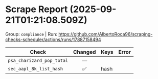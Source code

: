 # Scrape Report (2025-09-21T01:21:08.509Z)

Group: `compliance`  |  Run: https://github.com/AlbertoRoca96/scraping-checks-scheduler/actions/runs/17887158494

| Check | Changed | Keys | Error |
|---|:---:|:--|:--|
| `psa_charizard_pop_total` | — |  |  |
| `sec_aapl_8k_list_hash` | ✅ | hash |  |
